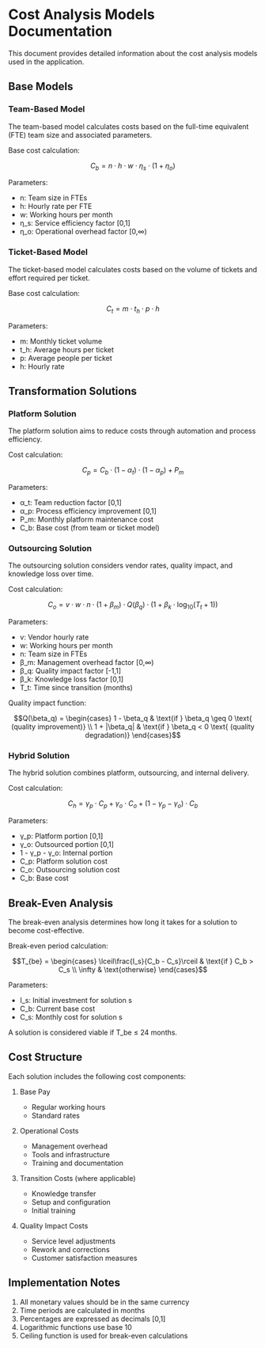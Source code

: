# Cost Analysis Models Documentation

This document provides detailed information about the cost analysis models used in the application.

## Base Models

### Team-Based Model

The team-based model calculates costs based on the full-time equivalent (FTE) team size and associated parameters.

Base cost calculation:
```math
C_b = n \cdot h \cdot w \cdot \eta_s \cdot (1 + \eta_o)
```

Parameters:
- n: Team size in FTEs
- h: Hourly rate per FTE
- w: Working hours per month
- η_s: Service efficiency factor [0,1]
- η_o: Operational overhead factor [0,∞)

### Ticket-Based Model

The ticket-based model calculates costs based on the volume of tickets and effort required per ticket.

Base cost calculation:
```math
C_t = m \cdot t_h \cdot p \cdot h
```

Parameters:
- m: Monthly ticket volume
- t_h: Average hours per ticket
- p: Average people per ticket
- h: Hourly rate

## Transformation Solutions

### Platform Solution

The platform solution aims to reduce costs through automation and process efficiency.

Cost calculation:
```math
C_p = C_b \cdot (1 - \alpha_t) \cdot (1 - \alpha_p) + P_m
```

Parameters:
- α_t: Team reduction factor [0,1]
- α_p: Process efficiency improvement [0,1]
- P_m: Monthly platform maintenance cost
- C_b: Base cost (from team or ticket model)

### Outsourcing Solution

The outsourcing solution considers vendor rates, quality impact, and knowledge loss over time.

Cost calculation:
```math
C_o = v \cdot w \cdot n \cdot (1 + \beta_m) \cdot Q(\beta_q) \cdot (1 + \beta_k \cdot \log_{10}(T_t + 1))
```

Parameters:
- v: Vendor hourly rate
- w: Working hours per month
- n: Team size in FTEs
- β_m: Management overhead factor [0,∞)
- β_q: Quality impact factor [-1,1]
- β_k: Knowledge loss factor [0,1]
- T_t: Time since transition (months)

Quality impact function:
```math
Q(\beta_q) = \begin{cases}
    1 - \beta_q & \text{if } \beta_q \geq 0 \text{ (quality improvement)} \\
    1 + |\beta_q| & \text{if } \beta_q < 0 \text{ (quality degradation)}
\end{cases}
```

### Hybrid Solution

The hybrid solution combines platform, outsourcing, and internal delivery.

Cost calculation:
```math
C_h = \gamma_p \cdot C_p + \gamma_o \cdot C_o + (1 - \gamma_p - \gamma_o) \cdot C_b
```

Parameters:
- γ_p: Platform portion [0,1]
- γ_o: Outsourced portion [0,1]
- 1 - γ_p - γ_o: Internal portion
- C_p: Platform solution cost
- C_o: Outsourcing solution cost
- C_b: Base cost

## Break-Even Analysis

The break-even analysis determines how long it takes for a solution to become cost-effective.

Break-even period calculation:
```math
T_{be} = \begin{cases}
    \lceil\frac{I_s}{C_b - C_s}\rceil & \text{if } C_b > C_s \\
    \infty & \text{otherwise}
\end{cases}
```

Parameters:
- I_s: Initial investment for solution s
- C_b: Current base cost
- C_s: Monthly cost for solution s

A solution is considered viable if T_be ≤ 24 months.

## Cost Structure

Each solution includes the following cost components:

1. Base Pay
   - Regular working hours
   - Standard rates

2. Operational Costs
   - Management overhead
   - Tools and infrastructure
   - Training and documentation

3. Transition Costs (where applicable)
   - Knowledge transfer
   - Setup and configuration
   - Initial training

4. Quality Impact Costs
   - Service level adjustments
   - Rework and corrections
   - Customer satisfaction measures

## Implementation Notes

1. All monetary values should be in the same currency
2. Time periods are calculated in months
3. Percentages are expressed as decimals [0,1]
4. Logarithmic functions use base 10
5. Ceiling function is used for break-even calculations
```

